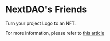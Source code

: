 # NextDAO's Friends

Turn your project Logo to an NFT.

For more information, please refer to [this article](https://mirror.xyz/nextdao.eth/ySYdgQgr5hMayHCSZrge7ewPQOHMCfrpDpxZlfZx5Xg)
